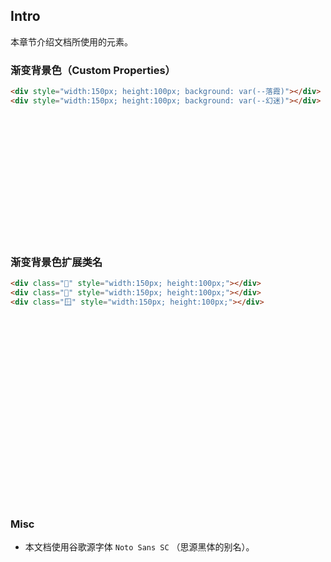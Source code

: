## Intro

本章节介绍文档所使用的元素。

### 渐变背景色（Custom Properties）

```html
<div style="width:150px; height:100px; background: var(--落霞)"></div>
<div style="width:150px; height:100px; background: var(--幻迷)"></div>
```

<div style="width:150px; height:100px; background: var(--落霞)"></div>
<div style="width:150px; height:100px; background: var(--幻迷)"></div>

### 渐变背景色扩展类名

```html
<div class="🩷" style="width:150px; height:100px;"></div>
<div class="🦄" style="width:150px; height:100px;"></div>
<div class="🪟" style="width:150px; height:100px;"></div>
```

<div class="🩷" style="width:150px; height:100px;"></div>
<div class="🦄" style="width:150px; height:100px;"></div>
<div class="🪟" style="width:150px; height:100px;"></div>

### Misc

- 本文档使用谷歌源字体 `Noto Sans SC` （思源黑体的别名）。
